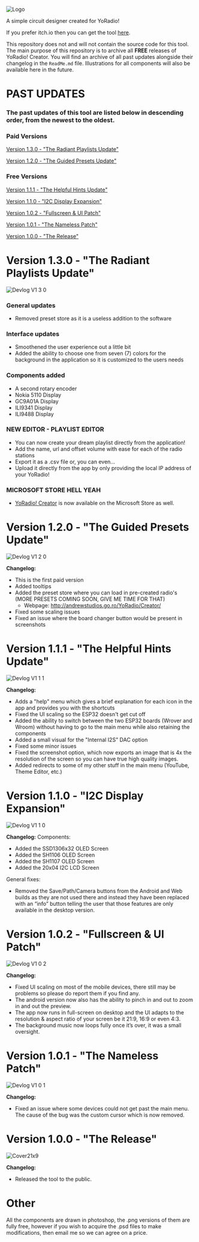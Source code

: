 ![Logo](https://github.com/user-attachments/assets/ed9906cd-635e-4608-becb-108c71865f52)

A simple circuit designer created for YoRadio!

If you prefer itch.io then you can get the tool [here](https://andrasdaradici.itch.io/yoradio-creator).

This repository does not and will not contain the source code for this tool.
The main purpose of this repository is to archive all **FREE** releases of YoRadio! Creator.
You will find an archive of all past updates alongside their changelog in the `ReadMe.md` file.
Illustrations for all components will also be available here in the future.

# PAST UPDATES

### The past updates of this tool are listed below in descending order, from the newest to the oldest.

### Paid Versions

[Version 1.3.0 - "The Radiant Playlists Update"](https://github.com/andrasdaradici/YoRadio-Creator/blob/main/README.md#version-130---the-radiant-playlists-update)

[Version 1.2.0 - "The Guided Presets Update"](https://github.com/andrasdaradici/YoRadio-Creator/blob/main/README.md#version-120---the-guided-presets-update)

### Free Versions

[Version 1.1.1 - "The Helpful Hints Update"](https://github.com/andrasdaradici/YoRadio-Creator/?tab=readme-ov-file#version-111---the-helpful-hints-update)

[Version 1.1.0 - "I2C Display Expansion"](https://github.com/andrasdaradici/YoRadio-Creator/?tab=readme-ov-file#version-110---i2c-display-expansion)

[Version 1.0.2 - "Fullscreen & UI Patch"](https://github.com/andrasdaradici/YoRadio-Creator/?tab=readme-ov-file#version-102---fullscreen--ui-patch)

[Version 1.0.1 - "The Nameless Patch"](https://github.com/andrasdaradici/YoRadio-Creator/?tab=readme-ov-file#version-101---the-nameless-patch)

[Version 1.0.0 - "The Release"](https://github.com/andrasdaradici/YoRadio-Creator/?tab=readme-ov-file#version-100---the-release)

# Version 1.3.0 - "The Radiant Playlists Update"
![Devlog V1 3 0](https://github.com/user-attachments/assets/11e3154d-7833-4115-891d-47f3ac33c2a5)

### General updates
- Removed preset store as it is a useless addition to the software
### Interface updates
- Smoothened the user experience out a little bit
- Added the ability to choose one from seven (7) colors for the background in the application so it is customized to the users needs
### Components added
- A second rotary encoder
- Nokia 5110 Display
- GC9A01A Display
- ILI9341 Display
- ILI9488 Display
### NEW EDITOR - PLAYLIST EDITOR
- You can now create your dream playlist directly from the application!
- Add the name, url and offset volume with ease for each of the radio stations
- Export it as a .csv file or, you can even...
- Upload it directly from the app by only providing the local IP address of your YoRadio!
### MICROSOFT STORE HELL YEAH
- [YoRadio! Creator](https://apps.microsoft.com/detail/9nsmpz90k78m?hl=en-US&gl=RO) is now available on the Microsoft Store as well.

# Version 1.2.0 - "The Guided Presets Update"
![Devlog V1 2 0](https://github.com/user-attachments/assets/a1b80d3f-412c-4b82-ab51-86f79c8a52e6)

**Changelog:**
- This is the first paid version
- Added tooltips
- Added the preset store where you can load in pre-created radio's (MORE PRESETS COMING SOON, GIVE ME TIME FOR THAT)
  - Webpage: http://andrewstudios.go.ro/YoRadio/Creator/ 
- Fixed some scaling issues
- Fixed an issue where the board changer button would be present in screenshots

# Version 1.1.1 - "The Helpful Hints Update"
![Devlog V1 1 1](https://github.com/user-attachments/assets/ef9b8195-39c9-4962-9504-ebb51d5857e3)

**Changelog:**
- Adds a "help" menu which gives a brief explanation for each icon in the app and provides you with the shortcuts
- Fixed the UI scaling so the ESP32 doesn't get cut off
- Added the ability to switch between the two ESP32 boards (Wrover and Wroom) without having to go to the main menu while also retaining the components
- Added a small visual for the "Internal I2S" DAC option
- Fixed some minor issues
- Fixed the screenshot option, which now exports an image that is 4x the resolution of the screen so you can have true high quality images.
- Added redirects to some of my other stuff in the main menu (YouTube, Theme Editor, etc.)

# Version 1.1.0 - "I2C Display Expansion"
![Devlog V1 1 0](https://github.com/user-attachments/assets/ccbc37d5-46e0-4675-baea-f8824cc2fdc7)

**Changelog:**
Components:
- Added the SSD1306x32 OLED Screen
- Added the SH1106 OLED Screen
- Added the SH1107 OLED Screen
- Added the 20x04 I2C LCD Screen

General fixes:
- Removed the Save/Path/Camera buttons from the Android and Web builds as they are not used there and instead they have been replaced with an “info” button telling the user that those features are only available in the desktop version.

# Version 1.0.2 - "Fullscreen & UI Patch"
![Devlog V1 0 2](https://github.com/user-attachments/assets/d73af406-3cb8-4cbf-9c4b-70065057ceb2)

**Changelog:**
- Fixed UI scaling on most of the mobile devices, there still may be problems so please do report them if you find any.
- The android version now also has the ability to pinch in and out to zoom in and out the preview.
- The app now runs in full-screen on desktop and the UI adapts to the resolution & aspect ratio of your screen be it 21:9, 16:9 or even 4:3.
- The background music now loops fully once it’s over, it was a small oversight.

# Version 1.0.1 - "The Nameless Patch"
![Devlog V1 0 1](https://github.com/user-attachments/assets/fede66da-751e-480d-bd0c-eadbbdd35951)

**Changelog:**
- Fixed an issue where some devices could not get past the main menu. The cause of the bug was the custom cursor which is now removed.

# Version 1.0.0 - "The Release"
![Cover21x9](https://github.com/user-attachments/assets/ead6a668-9484-40e5-8f35-4860a38b3afe)

**Changelog:**
- Released the tool to the public.

# Other

All the components are drawn in photoshop, the .png versions of them are fully free, however if you wish to acquire the .psd files to make modifications, then email me so we can agree on a price.
